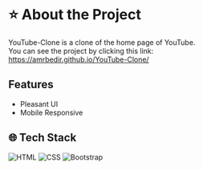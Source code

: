<h1>⭐ About the Project</h1>

YouTube-Clone is a clone of the home page of YouTube.
<br>
You can see the project by clicking this link: https://amrbedir.github.io/YouTube-Clone/

<h2> Features </h2>

- Pleasant UI
- Mobile Responsive

<h2>🌐 Tech Stack</h2>

<div align="left">

![HTML](https://img.shields.io/badge/HTML5-E34F26?style=for-the-badge&logo=html5&logoColor=white)
![CSS](https://img.shields.io/badge/CSS3-1572B6?style=for-the-badge&logo=css3&logoColor=white)
![Bootstrap](https://img.shields.io/badge/Bootstrap-563D7C?style=for-the-badge&logo=bootstrap&logoColor=white)

</div>
